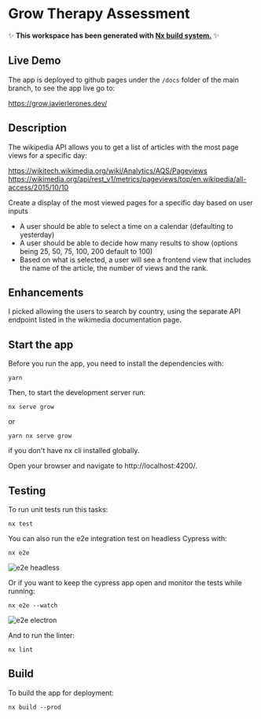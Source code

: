 # Grow Therapy Assessment

✨ **This workspace has been generated with [Nx build system.](https://nx.dev)** ✨

## Live Demo

The app is deployed to github pages under the `/docs` folder of the main branch, to see the app live go to:

https://grow.javierlerones.dev/

## Description

The wikipedia API allows you to get a list of articles with the most page views for a
specific day:

https://wikitech.wikimedia.org/wiki/Analytics/AQS/Pageviews
https://wikimedia.org/api/rest_v1/metrics/pageviews/top/en.wikipedia/all-access/2015/10/10

Create a display of the most viewed pages for a specific day based on user inputs

- A user should be able to select a time on a calendar (defaulting to yesterday)
- A user should be able to decide how many results to show (options being 25, 50,
75, 100, 200 default to 100)
- Based on what is selected, a user will see a frontend view that includes the name
of the article, the number of views and the rank.

## Enhancements

I picked allowing the users to search by country, using the separate API endpoint listed in the wikimedia documentation page.

## Start the app

Before you run the app, you need to install the dependencies with:

```
yarn
```

Then, to start the development server run:

```
nx serve grow
```

or 
```
yarn nx serve grow
```
if you don't have nx cli installed globally.

Open your browser and navigate to http://localhost:4200/.


## Testing

To run unit tests run this tasks:

```
nx test
```

You can also run the e2e integration test on headless Cypress with:

```
nx e2e
```

![e2e headless](https://github.com/javmeister/grow/assets/5751787/b9ad254c-b062-4ca6-86ba-72f4535f3c46 "A screenshot of the e2e tests running on headless Cypress")

Or if you want to keep the cypress app open and monitor the tests while running:

```
nx e2e --watch
```

![e2e electron](https://github.com/javmeister/grow/assets/5751787/585813e9-0d75-4f7c-a004-2c42819c4e33)

And to run the linter:

```
nx lint
```

## Build

To build the app for deployment: 

```
nx build --prod
```


